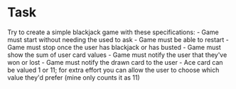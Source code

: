 # Task

Try to create a simple blackjack game with these specifications:
    - Game must start without needing the used to ask
    - Game must be able to restart
    - Game must stop once the user has blackjack or has busted
    - Game must show the sum of user card values
    - Game must notify the user that they've won or lost
    - Game must notify the drawn card to the user
    - Ace card can be valued 1 or 11; for extra effort you can allow the user to choose which value they'd prefer (mine only counts it as 11)